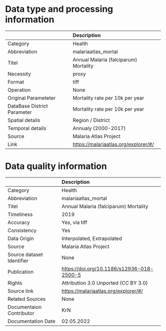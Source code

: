 # Data type and processing information 
|                             | Description                           |
|:----------------------------|:--------------------------------------|
| Category                    | Health                                |
| Abbreviation                | malariaatlas_mortal                   |
| Titel                       | Annual Malaria (falciparum) Mortality |
| Necessity                   | proxy                                 |
| Format                      | tiff                                  |
| Operation                   | None                                  |
| Original Parameteter        | Mortality rate per 10k per year       |
| DataBase District Parameter | Mortality rate per 10k per year       |
| Spatial details             | Region / District                     |
| Temporal details            | Annualy (2000-2017)                   |
| Source                      | Malaria Atlas Project                 |
| Link                        | https://malariaatlas.org/explorer/#/  |
# Data quality information 
|                           | Description                               |
|:--------------------------|:------------------------------------------|
| Category                  | Health                                    |
| Abbreviation              | malariaatlas_mortal                       |
| Titel                     | Annual Malaria (falciparum) Mortality     |
| Timeliness                | 2019                                      |
| Accuracy                  | Yes, via tiff                             |
| Consistency               | Yes                                       |
| Data Origin               | Interpolated, Extrapolated                |
| Source                    | Malaria Atlas Project                     |
| Source dataset Identifier | None                                      |
| Publication               | https://doi.org/10.1186/s12936-018-2500-5 |
| Rights                    | Attribution 3.0 Unported (CC BY 3.0)      |
| Source link               | https://malariaatlas.org/explorer/#/      |
| Related Sources           | None                                      |
| Documentaion Contributor  | KrN                                       |
| Documentation Date        | 02.05.2022                                |